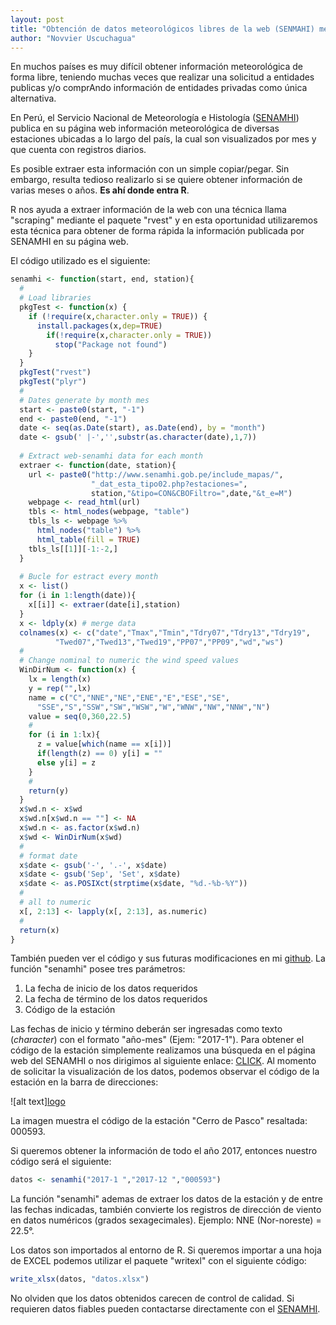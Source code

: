 ```yaml
---
layout: post
title: "Obtención de datos meteorológicos libres de la web (SENMAHI) mediante scraping con R"
author: "Novvier Uscuchagua"
---
```


En muchos países es muy difícil obtener información meteorológica de forma libre, teniendo muchas veces que realizar una solicitud a entidades publicas y/o comprAndo información de entidades privadas como única alternativa.

En Perú, el Servicio Nacional de Meteorología e Histología ([SENAMHI](http://www.senamhi.gob.pe/)) publica en su página web información meteorológica de diversas estaciones ubicadas a lo largo del país, la cual son visualizados por mes y que cuenta con registros diarios.

Es posible extraer esta información con un simple copiar/pegar. Sin embargo, resulta tedioso realizarlo si se quiere obtener información de varias meses o años. **Es ahí donde entra R**.

R nos ayuda a extraer información de la web con una técnica llama "scraping" mediante el paquete "rvest" y en esta oportunidad utilizaremos esta técnica para obtener de forma rápida la información publicada por SENAMHI en su página web.

El código utilizado es el siguiente:
```r
senamhi <- function(start, end, station){
  #
  # Load libraries
  pkgTest <- function(x) {
    if (!require(x,character.only = TRUE)) {
      install.packages(x,dep=TRUE)
        if(!require(x,character.only = TRUE))
          stop("Package not found")
    }
  }
  pkgTest("rvest")
  pkgTest("plyr")
  #
  # Dates generate by month mes
  start <- paste0(start, "-1")
  end <- paste0(end, "-1")
  date <- seq(as.Date(start), as.Date(end), by = "month")
  date <- gsub(' |-','',substr(as.character(date),1,7))
  
  # Extract web-senamhi data for each month
  extraer <- function(date, station){
    url <- paste0("http://www.senamhi.gob.pe/include_mapas/",
                  "_dat_esta_tipo02.php?estaciones=",
                  station,"&tipo=CON&CBOFiltro=",date,"&t_e=M")
    webpage <- read_html(url)
    tbls <- html_nodes(webpage, "table")
    tbls_ls <- webpage %>%
      html_nodes("table") %>%
      html_table(fill = TRUE)
    tbls_ls[[1]][-1:-2,]
  }
  
  # Bucle for estract every month 
  x <- list()
  for (i in 1:length(date)){
    x[[i]] <- extraer(date[i],station)
  }
  x <- ldply(x) # merge data
  colnames(x) <- c("date","Tmax","Tmin","Tdry07","Tdry13","Tdry19",
          "Twed07","Twed13","Twed19","PP07","PP09","wd","ws")
  #
  # Change nominal to numeric the wind speed values
  WinDirNum <- function(x) {
    lx = length(x)
    y = rep("",lx)
    name = c("C","NNE","NE","ENE","E","ESE","SE",
      "SSE","S","SSW","SW","WSW","W","WNW","NW","NNW","N")
    value = seq(0,360,22.5)
    #
    for (i in 1:lx){
      z = value[which(name == x[i])]
      if(length(z) == 0) y[i] = ""
      else y[i] = z 
    }
    #
    return(y)
  }
  x$wd.n <- x$wd
  x$wd.n[x$wd.n == ""] <- NA
  x$wd.n <- as.factor(x$wd.n)
  x$wd <- WinDirNum(x$wd)
  #
  # format date
  x$date <- gsub('-', '.-', x$date)
  x$date <- gsub('Sep', 'Set', x$date)
  x$date <- as.POSIXct(strptime(x$date, "%d.-%b-%Y"))
  #
  # all to numeric
  x[, 2:13] <- lapply(x[, 2:13], as.numeric)
  #
  return(x)
}
```
También pueden ver el código y sus futuras modificaciones en mi [github](https://github.com/novvier/ImportData).
La función "senamhi" posee tres parámetros:

1. La fecha de inicio de los datos requeridos
2. La fecha de término de los datos requeridos
3. Código de la estación

Las fechas de inicio y término deberán ser ingresadas como texto (_character_) con el formato "año-mes" (Ejem: "2017-1"). Para obtener el código de la estación simplemente realizamos una búsqueda en el página web del SENAMHI o nos dirigimos al siguiente enlace: [CLICK](http://senamhi.gob.pe/include_mapas/_map_data_hist.php). Al momento de solicitar la visualización de los datos, podemos observar el código de la estación en la barra de direcciones:

![alt text][logo](https://novvier.github.io/img/data_senamhi.JPG)

La imagen muestra el código de la estación "Cerro de Pasco" resaltada: 000593.

Si queremos obtener la información de todo el año 2017, entonces nuestro código será el siguiente:

```r
datos <- senamhi("2017-1 ","2017-12 ","000593")
```
La función "senamhi" ademas de extraer los datos de la estación y de entre las fechas indicadas, también convierte los registros de dirección de viento en datos numéricos (grados sexagecimales). Ejemplo: NNE (Nor-noreste) = 22.5°.

Los datos son importados al entorno de R. Si queremos importar a una hoja de EXCEL podemos utilizar el paquete "writexl" con el siguiente código:

```r
write_xlsx(datos, "datos.xlsx")
```

No olviden que los datos obtenidos carecen de control de calidad. Si requieren datos fiables pueden contactarse directamente con el [SENAMHI](http://www.senamhi.gob.pe/).
